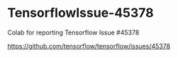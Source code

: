 # TensorflowIssue-45378
Colab for reporting Tensorflow Issue #45378

https://github.com/tensorflow/tensorflow/issues/45378
